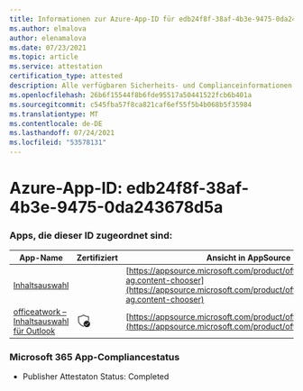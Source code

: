 ```yaml
---
title: Informationen zur Azure-App-ID für edb24f8f-38af-4b3e-9475-0da243678d5a
ms.author: elmalova
author: elenamalova
ms.date: 07/23/2021
ms.topic: article
ms.service: attestation
certification_type: attested
description: Alle verfügbaren Sicherheits- und Complianceinformationen für edb24f8f-38af-4b3e-9475-0da243678d5a.
ms.openlocfilehash: 26b6f15544f8b6fde95517a50441522fcb6b401a
ms.sourcegitcommit: c545fba57f8ca821caf6ef55f5b4b068b5f35984
ms.translationtype: MT
ms.contentlocale: de-DE
ms.lasthandoff: 07/24/2021
ms.locfileid: "53578131"
---
```

# <a name="azure-app-id-edb24f8f-38af-4b3e-9475-0da243678d5a"></a>Azure-App-ID: edb24f8f-38af-4b3e-9475-0da243678d5a


### <a name="apps-associated-with-this-id"></a>Apps, die dieser ID zugeordnet sind:
| **App-Name** | **Zertifiziert** | **Ansicht in AppSource** |
|--------------|---------------|-----------------------|
| [Inhaltsauswahl](https://docs.microsoft.com/microsoft-365-app-certification/forward/officeatwork-ag.content-chooser) |  | [https://appsource.microsoft.com/product/office/officeatwork-ag.content-chooser](https://appsource.microsoft.com/product/office/officeatwork-ag.content-chooser) |
| [officeatwork – Inhaltsauswahl für Outlook](https://docs.microsoft.com/microsoft-365-app-certification/forward/WA104380690) | <img alt="Certified application badge" src="../media/certified-badge.png" height="25" width="25" /> | [https://appsource.microsoft.com/product/office/WA104380690](https://appsource.microsoft.com/product/office/WA104380690) |

### <a name="microsoft-365-app-compliance-status"></a>Microsoft 365 App-Compliancestatus
- Publisher Attestaton Status: Completed
